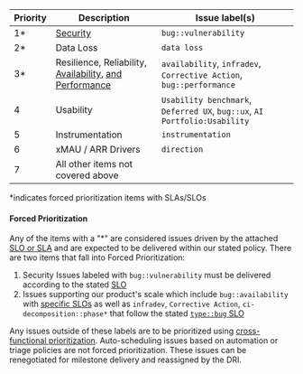 | Priority | Description | Issue label(s) |
| ------ | ------ | ------ |
| 1* | <a href="/handbook/security/engaging-with-security/#severity-and-priority-labels-on-security-issues">Security</a> | `bug::vulnerability` |
| 2* | Data Loss | `data loss` |
| 3* | Resilience, Reliability, <a href="/handbook/engineering/performance/index.html#availability">Availability</a>, <a href="/handbook/engineering/workflow/#infradev">and Performance</a>| `availability`, `infradev`, `Corrective Action`, `bug::performance` |
| 4 | Usability | `Usability benchmark`, `Deferred UX`, `bug::ux`, `AI Portfolio:Usability`|
| 5 | Instrumentation | `instrumentation` |
| 6 | xMAU / ARR Drivers | `direction` |
| 7 | All other items not covered above | |

*indicates forced prioritization items with SLAs/SLOs

#### Forced Prioritization

Any of the items with a "*" are considered issues driven by the attached [SLO or SLA](https://about.gitlab.com/handbook/engineering/infrastructure/engineering-productivity/issue-triage/#severity) and are expected to be delivered within our stated policy. There are two items that fall into Forced Prioritization:

1. Security Issues labeled with `bug::vulnerability` must be delivered according to the stated [SLO](/handbook/security/engaging-with-security/#severity-and-priority-labels-on-security-issues)
1. Issues supporting our product's scale which include `bug::availability` with [specific SLOs](https://about.gitlab.com/handbook/engineering/infrastructure/engineering-productivity/issue-triage/#availability) as well as `infradev`, `Corrective Action`, `ci-decomposition::phase*` that follow the stated [`type::bug` SLO](https://about.gitlab.com/handbook/engineering/infrastructure/engineering-productivity/issue-triage/#severity-slos)

Any issues outside of these labels are to be prioritized using [cross-functional prioritization](https://about.gitlab.com/handbook/product/cross-functional-prioritization/). Auto-scheduling issues based on automation or triage policies are not forced prioritization. These issues can be renegotiated for milestone delivery and reassigned by the DRI.

